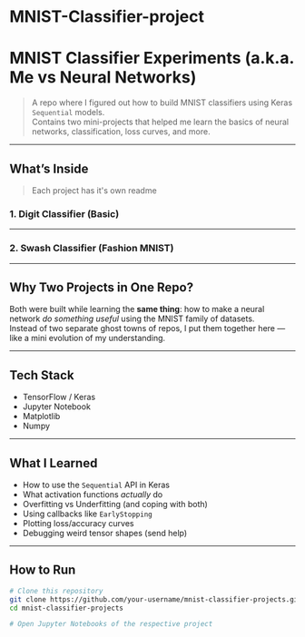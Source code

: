 # MNIST-Classifier-project

# MNIST Classifier Experiments (a.k.a. Me vs Neural Networks)

> A repo where I figured out how to build MNIST classifiers using Keras `Sequential` models.  
> Contains two mini-projects that helped me learn the basics of neural networks, classification, loss curves, and more.

---

## What’s Inside
> Each project has it's own readme
### 1. Digit Classifier (Basic)


---

### 2. Swash Classifier (Fashion MNIST)


---

## Why Two Projects in One Repo?

Both were built while learning the **same thing**: how to make a neural network *do something useful* using the MNIST family of datasets.  
Instead of two separate ghost towns of repos, I put them together here — like a mini evolution of my understanding.

---

## Tech Stack

- TensorFlow / Keras
- Jupyter Notebook
- Matplotlib
- Numpy

---

## What I Learned

- How to use the `Sequential` API in Keras
- What activation functions *actually* do
- Overfitting vs Underfitting (and coping with both)
- Using callbacks like `EarlyStopping`
- Plotting loss/accuracy curves
- Debugging weird tensor shapes (send help)

---

## How to Run

```bash
# Clone this repository
git clone https://github.com/your-username/mnist-classifier-projects.git
cd mnist-classifier-projects

# Open Jupyter Notebooks of the respective project

